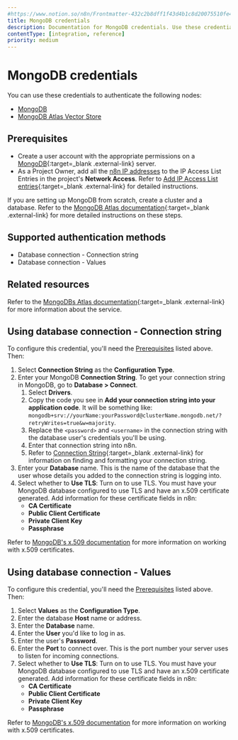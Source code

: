 ```yaml
---
#https://www.notion.so/n8n/Frontmatter-432c2b8dff1f43d4b1c8d20075510fe4
title: MongoDB credentials
description: Documentation for MongoDB credentials. Use these credentials to authenticate MongoDB in n8n, a workflow automation platform.
contentType: [integration, reference]
priority: medium
---
```


# MongoDB credentials

You can use these credentials to authenticate the following nodes:

- [MongoDB](/integrations/builtin/app-nodes/n8n-nodes-base.mongodb.md)
- [MongoDB Atlas Vector Store](/integrations/builtin/cluster-nodes/root-nodes/n8n-nodes-langchain.vectorstoremongodbatlas.md)

## Prerequisites

- Create a user account with the appropriate permissions on a [MongoDB](https://www.mongodb.com/){:target=_blank .external-link} server.
- As a Project Owner, add all the [n8n IP addresses](/manage-cloud/cloud-ip.md) to the IP Access List Entries in the project's **Network Access**. Refer to [Add IP Access List entries](https://www.mongodb.com/docs/atlas/security/ip-access-list/#add-ip-access-list-entries){:target=_blank .external-link} for detailed instructions.

If you are setting up MongoDB from scratch, create a cluster and a database. Refer to the [MongoDB Atlas documentation](https://www.mongodb.com/docs/atlas/){:target=_blank .external-link} for more detailed instructions on these steps.

## Supported authentication methods

- Database connection - Connection string
- Database connection - Values

## Related resources

Refer to the [MongoDBs Atlas documentation](https://www.mongodb.com/docs/atlas/){:target=_blank .external-link} for more information about the service.

## Using database connection - Connection string

To configure this credential, you'll need the [Prerequisites](#prerequisites) listed above. Then:

1. Select **Connection String** as the **Configuration Type**.
2. Enter your MongoDB **Connection String**. To get your connection string in MongoDB, go to **Database > Connect**.
    1. Select **Drivers**.
    2. Copy the code you see in **Add your connection string into your application code**. It will be something like: `mongodb+srv://yourName:yourPassword@clusterName.mongodb.net/?retryWrites=true&w=majority`.
    3. Replace the `<password>` and `<username>` in the connection string with the database user's credentials you'll be using.
    4. Enter that connection string into n8n.
    5. Refer to [Connection String](https://www.mongodb.com/docs/manual/reference/connection-string/){:target=_blank .external-link} for information on finding and formatting your connection string.
3. Enter your **Database** name. This is the name of the database that the user whose details you added to the connection string is logging into.
4. Select whether to **Use TLS**: Turn on to use TLS. You must have your MongoDB database configured to use TLS and have an x.509 certificate generated. Add information for these certificate fields in n8n:
    - **CA Certificate**
    - **Public Client Certificate**
    - **Private Client Key**
    - **Passphrase**

Refer to [MongoDB's x.509 documentation](https://www.mongodb.com/docs/manual/core/security-x.509/#std-label-client-x509-certificates-requirements) for more information on working with x.509 certificates.

## Using database connection - Values

To configure this credential, you'll need the [Prerequisites](#prerequisites) listed above. Then:

1. Select **Values** as the **Configuration Type**.
2. Enter the database **Host** name or address.
3. Enter the **Database** name.
4. Enter the **User** you'd like to log in as.
5. Enter the user's **Password**.
6. Enter the **Port** to connect over. This is the port number your server uses to listen for incoming connections.
7. Select whether to **Use TLS**: Turn on to use TLS. You must have your MongoDB database configured to use TLS and have an x.509 certificate generated. Add information for these certificate fields in n8n:
    - **CA Certificate**
    - **Public Client Certificate**
    - **Private Client Key**
    - **Passphrase**

Refer to [MongoDB's x.509 documentation](https://www.mongodb.com/docs/manual/core/security-x.509/#std-label-client-x509-certificates-requirements) for more information on working with x.509 certificates.
